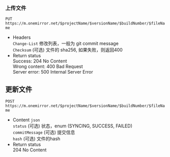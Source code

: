 ### 上传文件
`PUT` `https://m.onemirror.net/$projectName/$versionName/$buildNumber/$fileName`
- Headers \
`Change-List` 修改列表，一般为 git commit message \
`Checksum` (可选) 文件的 sha256, 如果失败，则返回400
- Return status \
Success: 204 No Content \
Wrong content: 400 Bad Request \
Server error: 500 Internal Server Error

## 更新文件
`POST` `https://m.onemirror.net/$projectName/$versionName/$buildNumber/$fileName`
- Content `json` \
`status` (可选) 状态，enum (SYNCING, SUCCESS, FAILED) \
`commitMessage` (可选) 提交信息 \
`hash` (可选) 文件的hash
- Return status \
204 No Content